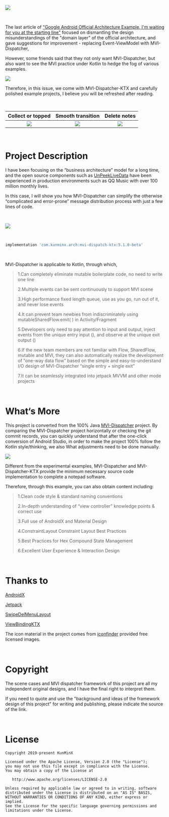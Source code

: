 ![](https://tva1.sinaimg.cn/large/e6c9d24ely1h48wrrwn0oj21890u00y9.jpg)

&nbsp;

The last article of ["Google Android Official Architecture Example, I'm waiting for you at the starting line"](https://medium.com/@kunminx/google-android-official-architecture-example-i-am-waiting-for-you-at-the-starting-line-b4752d97f283) focused on dismantling the design misunderstandings of the "domain layer" of the official architecture, and gave suggestions for improvement - replacing Event-ViewModel with MVI-Dispatcher,

However, some friends said that they not only want MVI-Dispatcher, but also want to see the MVI practice under Kotlin to hedge the fog of various examples.

![](https://tva1.sinaimg.cn/large/e6c9d24ely1h48npkl348j214a07gaaq.jpg)

Therefore, in this issue, we come with MVI-Dispatcher-KTX and carefully polished example projects, I believe you will be refreshed after reading.

&nbsp;

|                      Collect or topped                       |                      Smooth transition                       |                         Delete notes                         |
| :----------------------------------------------------------: | :----------------------------------------------------------: | :----------------------------------------------------------: |
| ![](https://tva1.sinaimg.cn/large/e6c9d24ely1h3vup9ck57g20u01o0hbm.gif) | ![](https://tva1.sinaimg.cn/large/e6c9d24ely1h3vupfbex2g20u01o0qv6.gif) | ![](https://tva1.sinaimg.cn/large/e6c9d24ely1h3vuplwiuqg20u01o0x2t.gif) |

&nbsp;

# Project Description

I have been focusing on the “business architecture” model for a long time, and the open source components such as [UnPeekLiveData](https://github.com/KunMinX/UnPeek-LiveData) have been experienced in production environments such as QQ Music with over 100 million monthly lives.

In this case, I will show you how MVI-Dispatcher can simplify the otherwise “complicated and error-prone” message distribution process with just a few lines of code.

&nbsp;

![](https://tva1.sinaimg.cn/large/e6c9d24ely1h4a5r7mb2mj21880rawjs.jpg)

&nbsp;

```Groovy
implementation 'com.kunminx.arch:mvi-dispatch-ktx:5.1.0-beta'
```

&nbsp;

MVI-Dispatcher is applicable to Kotlin, through which,

> 1.Can completely eliminate mutable boilerplate code, no need to write one line
>
> 2.Multiple events can be sent continuously to support MVI scene
>
> 3.High performance fixed length queue, use as you go, run out of it, and never lose events
>
> 4.It can prevent team newbies from indiscriminately using mutableSharedFlow.emit( ) in Activity/Fragment
>
> 5.Developers only need to pay attention to input and output, inject events from the unique entry input (), and observe at the unique exit output ()
>
> 6.If the new team members are not familiar with Flow, SharedFlow, mutable and MVI, they can also automatically realize the development of “one-way data flow” based on the simple and easy-to-understand I/O design of MVI-Dispatcher “single entry + single exit”
>
> 7.It can be seamlessly integrated into jetpack MVVM and other mode projects

&nbsp;

# What‘s More

This project is converted from the 100% Java [MVI-Dispatcher](https://github.com/KunMinX/MVI-Dispatcher) project. By comparing the MVI-Dispatcher project horizontally or checking the git commit records, you can quickly understand that after the one-click conversion of Android Studio, in order to make the project 100% follow the Kotlin style/thinking, we also What adjustments need to be done manually.

![](https://tva1.sinaimg.cn/large/e6c9d24ely1h48o423017j210i0u0djm.jpg)

Different from the experimental examples, MVI-Dispatcher and MVI-Dispatcher-KTX provide the minimum necessary source code implementation to complete a notepad software.

Therefore, through this example, you can also obtain content including:

> 1.Clean code style & standard naming conventions
>
> 2.In-depth understanding of “view controller” knowledge points & correct use
>
> 3.Full use of AndroidX and Material Design
>
> 4.ConstraintLayout Constraint Layout Best Practices
>
> 5.Best Practices for Hex Compound State Management
>
> 6.Excellent User Experience & Interaction Design

&nbsp;

# Thanks to

[AndroidX](https://developer.android.google.cn/jetpack/androidx)

[Jetpack](https://developer.android.google.cn/jetpack/)

[SwipeDelMenuLayout](https://github.com/mcxtzhang/SwipeDelMenuLayout)

[ViewBindingKTX](https://github.com/DylanCaiCoding/ViewBindingKTX)

The icon material in the project comes from [iconfinder](https://www.iconfinder.com/) provided free licensed images.

&nbsp;

# Copyright

The scene cases and MVI dispatcher framework of this project are all my independent original designs, and I have the final right to interpret them.

If you need to quote and use the "background and ideas of the framework design of this project" for writing and publishing, please indicate the source of the link.

&nbsp;

# License

```
Copyright 2019-present KunMinX

Licensed under the Apache License, Version 2.0 (the "License");
you may not use this file except in compliance with the License.
You may obtain a copy of the License at

   http://www.apache.org/licenses/LICENSE-2.0

Unless required by applicable law or agreed to in writing, software
distributed under the License is distributed on an "AS IS" BASIS,
WITHOUT WARRANTIES OR CONDITIONS OF ANY KIND, either express or implied.
See the License for the specific language governing permissions and
limitations under the License.
```

